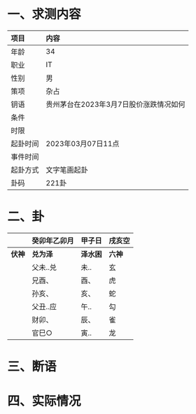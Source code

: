 # 一、求测内容
|项目|内容|
|:-|:-|
|年龄|34|
|职业|IT|
|性别|男|
|策项|杂占|
|钥语|贵州茅台在2023年3月7日股价涨跌情况如何|
|条件||
|时限||
|起卦时间|2023年03月07日11点|
|事件时间||
|起卦方式|文字笔画起卦|
|卦码|221卦|

# 二、卦
||癸卯年乙卯月|甲子日|戌亥空|
|:-|:-|:-|:-|
|**伏神**|**兑为泽**|**泽水困**|**六神**|
||父未..兑|未..|玄|
||兄酉、|酉、|虎|
||孙亥、|亥、|蛇|
||父丑..应|午..|勾|
||财卯、|辰、|雀|
||官巳○|寅..|龙|


# 三、断语

# 四、实际情况